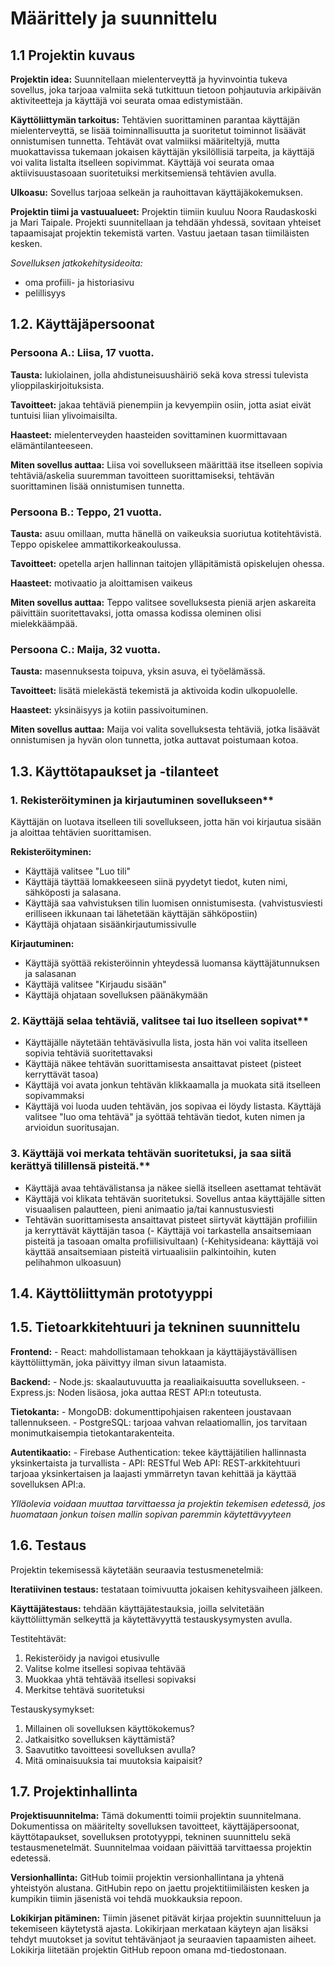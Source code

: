 # Määrittely ja suunnittelu

## 1.1 Projektin kuvaus

**Projektin idea:** Suunnitellaan mielenterveyttä ja hyvinvointia tukeva sovellus, joka tarjoaa valmiita sekä tutkittuun tietoon pohjautuvia arkipäivän aktiviteetteja ja käyttäjä voi seurata omaa edistymistään. 

**Käyttöliittymän tarkoitus:** Tehtävien suorittaminen parantaa käyttäjän mielenterveyttä, se lisää toiminnallisuutta ja suoritetut toiminnot lisäävät onnistumisen tunnetta.
Tehtävät ovat valmiiksi määriteltyjä, mutta muokattavissa tukemaan jokaisen käyttäjän yksilöllisiä tarpeita, ja käyttäjä voi valita listalta itselleen sopivimmat. Käyttäjä voi seurata omaa aktiivisuustasoaan suoritetuiksi merkitsemiensä tehtävien avulla.

**Ulkoasu:** Sovellus tarjoaa selkeän ja rauhoittavan käyttäjäkokemuksen. 

**Projektin tiimi ja vastuualueet:** Projektin tiimiin kuuluu Noora Raudaskoski ja Mari Taipale. Projekti suunnitellaan ja tehdään yhdessä, sovitaan yhteiset tapaamisajat projektin tekemistä varten. Vastuu jaetaan tasan tiimiläisten kesken.

*Sovelluksen jatkokehitysideoita:* 
- oma profiili- ja historiasivu
- pelillisyys


## 1.2. Käyttäjäpersoonat

### **Persoona A.**: Liisa, 17 vuotta.

**Tausta:** lukiolainen, jolla ahdistuneisuushäiriö sekä kova stressi tulevista ylioppilaskirjoituksista.

**Tavoitteet:** jakaa tehtäviä pienempiin ja kevyempiin osiin, jotta asiat eivät tuntuisi liian ylivoimaisilta.

**Haasteet:** mielenterveyden haasteiden sovittaminen kuormittavaan elämäntilanteeseen.

**Miten sovellus auttaa:** Liisa voi sovellukseen määrittää itse itselleen sopivia tehtäviä/askelia suuremman tavoitteen suorittamiseksi, tehtävän suorittaminen lisää onnistumisen tunnetta. 

### **Persoona B.**: Teppo, 21 vuotta.

**Tausta:** asuu omillaan, mutta hänellä on vaikeuksia suoriutua kotitehtävistä. Teppo opiskelee ammattikorkeakoulussa. 

**Tavoitteet:** opetella arjen hallinnan taitojen ylläpitämistä opiskelujen ohessa. 

**Haasteet:** motivaatio ja aloittamisen vaikeus

**Miten sovellus auttaa:** Teppo valitsee sovelluksesta pieniä arjen askareita päivittäin suoritettavaksi, jotta omassa kodissa oleminen olisi mielekkäämpää. 

### **Persoona C.**: Maija, 32 vuotta. 

**Tausta:** masennuksesta toipuva, yksin asuva, ei työelämässä.

**Tavoitteet:** lisätä mielekästä tekemistä ja aktivoida kodin ulkopuolelle.

**Haasteet:** yksinäisyys ja kotiin passivoituminen. 

**Miten sovellus auttaa:** Maija voi valita sovelluksesta tehtäviä, jotka lisäävät onnistumisen ja hyvän olon tunnetta, jotka auttavat poistumaan kotoa. 


## 1.3. Käyttötapaukset ja -tilanteet

### 1. Rekisteröityminen ja kirjautuminen sovellukseen**

Käyttäjän on luotava itselleen tili sovellukseen, jotta hän voi kirjautua sisään ja aloittaa tehtävien suorittamisen. 

**Rekisteröityminen:**
- Käyttäjä valitsee "Luo tili"
- Käyttäjä täyttää lomakkeeseen siinä pyydetyt tiedot, kuten nimi, sähköposti ja salasana.
- Käyttäjä saa vahvistuksen tilin luomisen onnistumisesta. (vahvistusviesti erilliseen ikkunaan tai lähetetään käyttäjän sähköpostiin)
- Käyttäjä ohjataan sisäänkirjautumissivulle

**Kirjautuminen:**
- Käyttäjä syöttää rekisteröinnin yhteydessä luomansa käyttäjätunnuksen ja salasanan
- Käyttäjä valitsee "Kirjaudu sisään"
- Käyttäjä ohjataan sovelluksen päänäkymään

### 2. Käyttäjä selaa tehtäviä, valitsee tai luo itselleen sopivat**

- Käyttäjälle näytetään tehtäväsivulla lista, josta hän voi valita itselleen sopivia tehtäviä suoritettavaksi
- Käyttäjä näkee tehtävän suorittamisesta ansaittavat pisteet (pisteet kerryttävät tasoa)
- Käyttäjä voi avata jonkun tehtävän klikkaamalla ja muokata sitä itselleen sopivammaksi
- Käyttäjä voi luoda uuden tehtävän, jos sopivaa ei löydy listasta. Käyttäjä valitsee "luo oma tehtävä" ja syöttää tehtävän tiedot, kuten nimen ja arvioidun suoritusajan. 

### 3. Käyttäjä voi merkata tehtävän suoritetuksi, ja saa siitä kerättyä tilillensä pisteitä.** 

- Käyttäjä avaa tehtävälistansa ja näkee siellä itselleen asettamat tehtävät
- Käyttäjä voi klikata tehtävän suoritetuksi. Sovellus antaa käyttäjälle sitten visuaalisen palautteen, pieni animaatio ja/tai kannustusviesti
- Tehtävän suorittamisesta ansaittavat pisteet siirtyvät käyttäjän profiiliin ja kerryttävät käyttäjän tasoa
(- Käyttäjä voi tarkastella ansaitsemiaan pisteitä ja tasoaan omalta profiilisivultaan)
(-Kehitysideana: käyttäjä voi käyttää ansaitsemiaan pisteitä virtuaalisiin palkintoihin, kuten pelihahmon ulkoasuun)


## 1.4. Käyttöliittymän prototyyppi




## 1.5. Tietoarkkitehtuuri ja tekninen suunnittelu

**Frontend:**
         - React: mahdollistamaan tehokkaan ja käyttäjäystävällisen käyttöliittymän, joka päivittyy ilman sivun lataamista. 

**Backend:**
         - Node.js: skaalautuvuutta ja reaaliaikaisuutta sovellukseen.
         - Express.js: Noden lisäosa, joka auttaa REST API:n toteutusta. 

**Tietokanta:**
         -  MongoDB: dokumenttipohjaisen rakenteen joustavaan tallennukseen.
         - PostgreSQL: tarjoaa vahvan relaatiomallin, jos tarvitaan monimutkaisempia tietokantarakenteita.
         
**Autentikaatio:** 
         - Firebase Authentication: tekee käyttäjätilien hallinnasta yksinkertaista ja turvallista
         - API: RESTful Web API: REST-arkkitehtuuri tarjoaa yksinkertaisen ja laajasti ymmärretyn tavan kehittää ja käyttää          sovelluksen API:a.

*Ylläolevia voidaan muuttaa tarvittaessa ja projektin tekemisen edetessä,  jos huomataan jonkun toisen mallin sopivan paremmin käytettävyyteen*


## 1.6. Testaus

Projektin tekemisessä käytetään seuraavia testusmenetelmiä:

**Iteratiivinen testaus:** testataan toimivuutta jokaisen kehitysvaiheen jälkeen. 

**Käyttäjätestaus:** tehdään käyttäjätestauksia, joilla selvitetään käyttöliittymän selkeyttä ja käytettävyyttä testauskysymysten avulla. 

  Testitehtävät:
  1. Rekisteröidy ja navigoi etusivulle
  2. Valitse kolme itsellesi sopivaa tehtävää
  3. Muokkaa yhtä tehtävää itsellesi sopivaksi
  4. Merkitse tehtävä suoritetuksi

  Testauskysymykset: 
  1. Millainen oli sovelluksen käyttökokemus?
  2. Jatkaisitko sovelluksen käyttämistä?
  3. Saavutitko tavoitteesi sovelluksen avulla?
  4. Mitä ominaisuuksia tai muutoksia kaipaisit?
  

## 1.7. Projektinhallinta

**Projektisuunnitelma:** Tämä dokumentti toimii projektin suunnitelmana. Dokumentissa on määritelty sovelluksen tavoitteet, käyttäjäpersoonat, käyttötapaukset, sovelluksen prototyyppi, tekninen suunnittelu sekä testausmenetelmät. Suunnitelmaa voidaan päivittää tarvittaessa projektin edetessä. 

**Versionhallinta:** GitHub toimii projektin versionhallintana ja yhtenä yhteistyön alustana. GitHubin repo on jaettu projektitiimiläisten kesken ja kumpikin tiimin jäsenistä voi tehdä muokkauksia repoon. 

**Lokikirjan pitäminen:** Tiimin jäsenet pitävät kirjaa projektin suunnitteluun ja tekemiseen käytetystä ajasta. Lokikirjaan merkataan käyteyn ajan lisäksi tehdyt muutokset ja sovitut tehtävänjaot ja seuraavien tapaamisten aiheet. Lokikirja liitetään projektin GitHub repoon omana md-tiedostonaan. 

